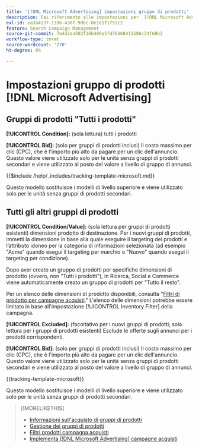 ```yaml
---
title: '[!DNL Microsoft Advertising] impostazioni gruppo di prodotti'
description: Fai riferimento alle impostazioni per  [!DNL Microsoft Advertising] gruppi di prodotti acquisti.
exl-id: ea3a4137-1396-430f-9d6c-8e1e1f1f52c2
feature: Search Campaign Management
source-git-commit: 7e4d2aa502f26b480a5fd76d68411586c24f68b2
workflow-type: tm+mt
source-wordcount: '270'
ht-degree: 0%

---
```


# Impostazioni gruppo di prodotti [!DNL Microsoft Advertising]

## Gruppi di prodotti &quot;Tutti i prodotti&quot;

**[!UICONTROL Condition]:** (sola lettura) tutti i prodotti

**[!UICONTROL Bid]:** (solo per gruppi di prodotti inclusi) Il costo massimo per clic (CPC), che è l&#39;importo più alto da pagare per un clic dell&#39;annuncio. Questo valore viene utilizzato solo per le unità senza gruppi di prodotti secondari e viene utilizzato al posto del valore a livello di gruppo di annunci.

<!-- **[!UICONTROL Tracking Template]:** -->

{{$include /help/_includes/tracking-template-microsoft.md}}

Questo modello sostituisce i modelli di livello superiore e viene utilizzato solo per le unità senza gruppi di prodotti secondari.

## Tutti gli altri gruppi di prodotti

**[!UICONTROL Condition/Value]:** (sola lettura per gruppi di prodotti esistenti) dimensioni prodotto di destinazione. Per i nuovi gruppi di prodotti, immetti la dimensione in base alla quale eseguire il targeting dei prodotti e l’attributo idoneo per la categoria di informazioni selezionata (ad esempio &quot;Acme&quot; quando esegui il targeting per marchio o &quot;Nuovo&quot; quando esegui il targeting per condizione).

Dopo aver creato un gruppo di prodotti per specifiche dimensioni di prodotto (ovvero, non &quot;Tutti i prodotti&quot;), in Ricerca, Social e Commerce viene automaticamente creato un gruppo di prodotti per &quot;Tutto il resto&quot;.

Per un elenco delle dimensioni di prodotto disponibili, consulta &quot;[Filtri di prodotto per campagne acquisti](/help/search-social-commerce/campaign-management/campaigns/shopping-campaign-product-filters.md).&quot; L&#39;elenco delle dimensioni potrebbe essere limitato in base all&#39;impostazione [!UICONTROL Inventory Filter] della campagna.

**[!UICONTROL Excluded]:** (facoltativo per i nuovi gruppi di prodotti; sola lettura per i gruppi di prodotti esistenti) Esclude le offerte sugli annunci per i prodotti corrispondenti.

**[!UICONTROL Bid]:** (solo per gruppi di prodotti inclusi) Il costo massimo per clic (CPC), che è l&#39;importo più alto da pagare per un clic dell&#39;annuncio. Questo valore viene utilizzato solo per le unità senza gruppi di prodotti secondari e viene utilizzato al posto del valore a livello di gruppo di annunci.

<!-- **[!UICONTROL Tracking Template]:** -->

<!-- ExL can't handle the same include twice in the same file, so using a snippet for the second occurrence.

{{$include /help/_includes/tracking-template-microsoft.md}}
-->

{{tracking-template-microsoft}}

Questo modello sostituisce i modelli di livello superiore e viene utilizzato solo per le unità senza gruppi di prodotti secondari.

>[!MORELIKETHIS]
>
>* [Informazioni sull&#39;acquisto di gruppi di prodotti](product-group-about.md)
>* [Gestione dei gruppi di prodotti](product-group-manage.md)
>* [Filtri prodotti campagna acquisti](/help/search-social-commerce/campaign-management/campaigns/shopping-campaign-product-filters.md)
>* [Implementa [!DNL Microsoft Advertising] campagne acquisti](/help/search-social-commerce/campaign-management/special-workflows/microsoft-shopping-campaigns.md)
